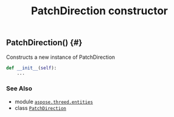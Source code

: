 ﻿---
title: PatchDirection constructor
second_title: Aspose.3D for Python via .NET API References
description: 
type: docs
weight: 10
url: /python-net/aspose.threed.entities/patchdirection/__init__/
is_root: false
---

## PatchDirection() {#}

Constructs a new instance of PatchDirection



```python
def __init__(self):
    ...
```





### See Also
* module [`aspose.threed.entities`](../../)
* class [`PatchDirection`](/3d/python-net/aspose.threed.entities/patchdirection)
